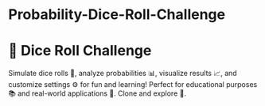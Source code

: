 # Probability-Dice-Roll-Challenge

# 🎲 Dice Roll Challenge

Simulate dice rolls 🎲, analyze probabilities 📊, visualize results 📈, and customize settings ⚙️ for fun and learning! Perfect for educational purposes 📚 and real-world applications 🌟. Clone and explore 🚀.
